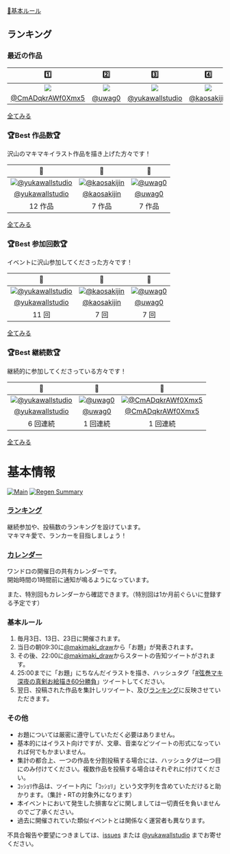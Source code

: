 ﻿[📝基本ルール](#基本ルール)

## ランキング

### 最近の作品

| 1️⃣ | 2️⃣ | 3️⃣ | 4️⃣ | 5️⃣ | 6️⃣ | 7️⃣ | 8️⃣ | 9️⃣ | 🔟 |
| :---: | :---: | :---: | :---: | :---: | :---: | :---: | :---: | :---: | :---: |
| [![](https://pbs.twimg.com/media/FI_TWPRagAUp2zB.jpg:thumb)](https://twitter.com/CmADqkrAWf0Xmx5/status/1481635553506652160) | [![](https://pbs.twimg.com/media/FI_fzceakAAUMAN.png:thumb)](https://twitter.com/uwag0/status/1481648902785101825) | [![](:thumb)](https://twitter.com/yukawallstudio/status/1481659239852503040) | [![](https://pbs.twimg.com/media/FIL6Z6saIAAZ7oK.jpg:thumb)](https://twitter.com/kaosakijin/status/1478019060650868736) | [![](https://pbs.twimg.com/media/FIMBRtCaQAI0fMO.jpg:thumb)](https://twitter.com/crn_ss/status/1478026522921672707) | [![](https://pbs.twimg.com/media/FIMJIIBaUAMiefw.jpg:thumb)](https://twitter.com/yukawallstudio/status/1478035345635950602) | [![](https://pbs.twimg.com/media/FHTImxuaQAEjL7H.png:thumb)](https://twitter.com/shishi10_n/status/1474032098541731844) | [![](https://pbs.twimg.com/media/FHTRD_YaQAk6Azc.png:thumb)](https://twitter.com/uwag0/status/1474032874328563716) | [![](https://pbs.twimg.com/media/FHTRw-zaUAErFZ3.jpg:thumb)](https://twitter.com/zorow00/status/1474033623506763780) | [![](https://pbs.twimg.com/media/FHTWViIacAIZ_6l.jpg:thumb)](https://twitter.com/kaosakijin/status/1474038731409850368) |
| [@CmADqkrAWf0Xmx5](https://twitter.com/CmADqkrAWf0Xmx5) | [@uwag0](https://twitter.com/uwag0) | [@yukawallstudio](https://twitter.com/yukawallstudio) | [@kaosakijin](https://twitter.com/kaosakijin) | [@crn_ss](https://twitter.com/crn_ss) | [@yukawallstudio](https://twitter.com/yukawallstudio) | [@shishi10_n](https://twitter.com/shishi10_n) | [@uwag0](https://twitter.com/uwag0) | [@zorow00](https://twitter.com/zorow00) | [@kaosakijin](https://twitter.com/kaosakijin) |


[全てみる](recentry)


### 🏆Best 作品数🏆

沢山のマキマキイラスト作品を描き上げた方々です！

| 🥇 | 🥈 | 🥉 |
| :---: | :---: | :---: |
| [![@yukawallstudio](https://pbs.twimg.com/profile_images/950043565232611328/_YQtygm4_bigger.jpg)](https://twitter.com/yukawallstudio) | [![@kaosakijin](https://pbs.twimg.com/profile_images/1473321920934608898/9BQFeaO3_bigger.jpg)](https://twitter.com/kaosakijin) | [![@uwag0](https://pbs.twimg.com/profile_images/505203180431360000/JXmdpqS-_bigger.jpeg)](https://twitter.com/uwag0) |
| [@yukawallstudio](https://twitter.com/yukawallstudio) | [@kaosakijin](https://twitter.com/kaosakijin) | [@uwag0](https://twitter.com/uwag0) |
| 12 作品 | 7 作品 | 7 作品 |

[全てみる](post_rank)

### 🏆Best 参加回数🏆

イベントに沢山参加してくださった方々です！

| 🥇 | 🥈 | 🥉 |
| :---: | :---: | :---: |
| [![@yukawallstudio](https://pbs.twimg.com/profile_images/950043565232611328/_YQtygm4_bigger.jpg)](https://twitter.com/yukawallstudio) | [![@kaosakijin](https://pbs.twimg.com/profile_images/1473321920934608898/9BQFeaO3_bigger.jpg)](https://twitter.com/kaosakijin) | [![@uwag0](https://pbs.twimg.com/profile_images/505203180431360000/JXmdpqS-_bigger.jpeg)](https://twitter.com/uwag0) |
| [@yukawallstudio](https://twitter.com/yukawallstudio) | [@kaosakijin](https://twitter.com/kaosakijin) | [@uwag0](https://twitter.com/uwag0) |
| 11 回 | 7 回 | 7 回 |

[全てみる](entry_rank)

### 🏆Best 継続数🏆

継続的に参加してくださっている方々です！

| 🥇 | 🥈 | 🥉 |
| :---: | :---: | :---: |
| [![@yukawallstudio](https://pbs.twimg.com/profile_images/950043565232611328/_YQtygm4_bigger.jpg)](https://twitter.com/yukawallstudio) | [![@uwag0](https://pbs.twimg.com/profile_images/505203180431360000/JXmdpqS-_bigger.jpeg)](https://twitter.com/uwag0) | [![@CmADqkrAWf0Xmx5](https://pbs.twimg.com/profile_images/1481259496639176704/dyvNwEkw_bigger.jpg)](https://twitter.com/CmADqkrAWf0Xmx5) |
| [@yukawallstudio](https://twitter.com/yukawallstudio) | [@uwag0](https://twitter.com/uwag0) | [@CmADqkrAWf0Xmx5](https://twitter.com/CmADqkrAWf0Xmx5) |
| 6 回連続 | 1 回連続 | 1 回連続 |

[全てみる](continue_rank)

# 基本情報

[![Main](https://github.com/wallstudio/MakiOneDrawing/actions/workflows/main.yml/badge.svg)](https://github.com/wallstudio/MakiOneDrawing/actions/workflows/main.yml)
[![Regen Summary](https://github.com/wallstudio/MakiOneDrawing/actions/workflows/regen_summary.yml/badge.svg)](https://github.com/wallstudio/MakiOneDrawing/actions/workflows/regen_summary.yml)

### [ランキング](https://wallstudio.github.io/MakiOneDrawing/)

継続参加や、投稿数のランキングを設けています。  
マキマキ愛で、ランカーを目指しましょう！

### [カレンダー](https://calendar.google.com/calendar/u/1?cid=MjIzMjZtYmcxY2JkODhiaTVzN2U5Y2tsYmdAZ3JvdXAuY2FsZW5kYXIuZ29vZ2xlLmNvbQ)

ワンドロの開催日の共有カレンダーです。  
開始時間の1時間前に通知が鳴るようになっています。

また、特別回もカレンダーから確認できます。（特別回は1か月前ぐらいに登録する予定です）

### 基本ルール

1. 毎月3日、13日、23日に開催されます。
1. 当日の朝09:30に[@makimaki_draw](https://twitter.com/makimaki_draw)から「お題」が発表されます。
1. その後、22:00に[@makimaki_draw](https://twitter.com/makimaki_draw)からスタートの告知ツイートがされます。
1. 25:00までに「お題」にちなんだイラストを描き、ハッシュタグ「[#弦巻マキ深夜の真剣お絵描き60分勝負](https://twitter.com/hashtag/弦巻マキ深夜の真剣お絵描き60分勝負)」ツイートしてください。
1. 翌日、投稿された作品を集計しリツイート、及び[ランキング](https://wallstudio.github.io/MakiOneDrawing/)に反映させていただきます。

### その他

- お題については厳密に遵守していただく必要はありません。
- 基本的にはイラスト向けですが、文章、音楽などツイートの形式になっていれば何でもかまいません。
- 集計の都合上、一つの作品を分割投稿する場合には、ハッシュタグは一つ目にのみ付けてください。複数作品を投稿する場合はそれぞれに付けてください。
- ｺｯｼｮﾘ作品は、ツイート内に「ｺｯｼｮﾘ」という文字列を含めていただけると助かります。（集計・RTの対象外になります）
- 本イベントにおいて発生した損害などに関しましては一切責任を負いませんのでご了承ください。
- 過去に開催されていた類似イベントとは関係なく運営者も異なります。

不具合報告や要望につきましては、[issues](https://github.com/wallstudio/MakiOneDrawing/issues) または [@yukawallstudio](https://twitter.com/yukawallstudio/) までお寄せください。
